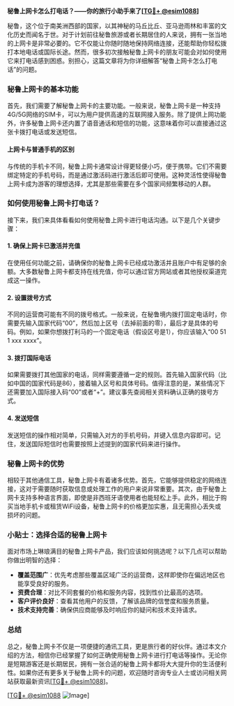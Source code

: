 **秘鲁上网卡怎么打电话？——你的旅行小助手来了[[TG💪+ @esim1088](https://t.me/s/esim1088)]**

秘鲁，这个位于南美洲西部的国家，以其神秘的马丘比丘、亚马逊雨林和丰富的文化历史而闻名于世。对于计划前往秘鲁旅游或者长期居住的人来说，拥有一张当地的上网卡是非常必要的。它不仅能让你随时随地保持网络连接，还能帮助你轻松拨打本地电话或国际长途。然而，很多初次接触秘鲁上网卡的朋友可能会对如何使用它来打电话感到困惑。别担心，这篇文章将为你详细解答“秘鲁上网卡怎么打电话”的问题。

### 秘鲁上网卡的基本功能

首先，我们需要了解秘鲁上网卡的主要功能。一般来说，秘鲁上网卡是一种支持4G/5G网络的SIM卡，可以为用户提供高速的互联网接入服务。除了提供上网功能外，许多秘鲁上网卡还内置了语音通话和短信的功能，这意味着你可以直接通过这张卡拨打电话或发送短信。

#### 上网卡与普通手机的区别

与传统的手机卡不同，秘鲁上网卡通常设计得更轻便小巧，便于携带。它们不需要绑定特定的手机号码，而是通过激活码进行激活后即可使用。这种灵活性使得秘鲁上网卡成为游客的理想选择，尤其是那些需要在多个国家间频繁移动的人群。

### 如何使用秘鲁上网卡打电话？

接下来，我们来具体看看如何使用秘鲁上网卡进行电话沟通。以下是几个关键步骤：

#### 1. 确保上网卡已激活并充值

在使用任何功能之前，请确保你的秘鲁上网卡已经成功激活并且账户中有足够的余额。大多数秘鲁上网卡都支持在线充值，你可以通过官方网站或者其他授权渠道完成这一操作。

#### 2. 设置拨号方式

不同的运营商可能有不同的拨号格式。一般来说，在秘鲁境内拨打固定电话时，你需要先输入国家代码“00”，然后加上区号（去掉前面的零），最后才是具体的号码。例如，如果你想拨打利马的一个固定电话（假设区号是1），你应该输入“00 51 1 xxx xxxx”。

#### 3. 拨打国际电话

如果需要拨打其他国家的电话，同样需要遵循一定的规则。首先输入国家代码（比如中国的国家代码是86），接着输入区号和具体号码。值得注意的是，某些情况下还需要加入国际接入码“00”或者“+”。建议事先查阅相关资料确认正确的拨号方式。

#### 4. 发送短信

发送短信的操作相对简单，只需输入对方的手机号码，并键入信息内容即可。记住，发送国际短信时也需要按照上述提到的国家代码来进行操作。

### 秘鲁上网卡的优势

相较于其他通信工具，秘鲁上网卡有着诸多优势。首先，它能够提供稳定的网络连接，这对于需要随时获取信息或处理工作的用户来说非常重要。其次，由于秘鲁上网卡支持多种语言界面，即使是非西班牙语使用者也能轻松上手。此外，相比于购买当地手机卡或租赁WiFi设备，秘鲁上网卡的价格更加实惠，且无需担心丢失或损坏的问题。

### 小贴士：选择合适的秘鲁上网卡

面对市场上琳琅满目的秘鲁上网卡产品，我们应该如何挑选呢？以下几点可以帮助你做出明智的选择：

- **覆盖范围广**：优先考虑那些覆盖区域广泛的运营商，这样即使你在偏远地区也能享受良好的服务。
- **资费合理**：对比不同套餐的价格和服务内容，找到性价比最高的选项。
- **客户评价良好**：查看其他用户的反馈，了解该品牌的信誉度和服务质量。
- **技术支持完善**：确保供应商能够及时响应你的疑问和技术支持请求。

### 总结

总之，秘鲁上网卡不仅是一项便捷的通讯工具，更是旅行者的好伙伴。通过本文介绍的方法，相信你已经掌握了如何正确使用秘鲁上网卡进行打电话等操作。无论你是短期游客还是长期居民，拥有一张合适的秘鲁上网卡都将大大提升你的生活便利性。如果你还有更多关于秘鲁上网卡的问题，欢迎随时咨询专业人士或访问相关网站获取最新资讯[[TG💪+ @esim1088](https://t.me/s/esim1088)]。

[[TG💪+ @esim1088](https://t.me/s/esim1088) ![Image](https://i.postimg.cc/4NQfJmqS/Snipaste-2025-05-13-00-14-12.png)]